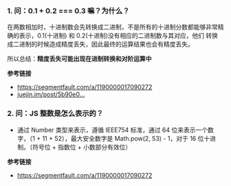 ### 1. 问：0.1 + 0.2 === 0.3 嘛？为什么？

在两数相加时，十进制数会先转换成二进制，不是所有的十进制分数都能够非常精确的表示，0.1(十进制) 和 0.2(十进制)没有相应的二进制数与其对应，他们 转换成二进制的时候造成精度丢失，因此最终的运算结果也会有精度丢失。

所以总结：**精度丢失可能出现在进制转换和对阶运算中**

**参考链接**

- https://segmentfault.com/a/1190000017090272
- [juejin.im/post/5b90e0…](https://juejin.im/post/5b90e00e6fb9a05cf9080dff)

### 2. 问：JS 整数是怎么表示的？

- 通过 Number 类型来表示，遵循 IEEE754 标准，通过 64 位来表示一个数字，（1 + 11 + 52），最大安全数字是 Math.pow(2, 53) - 1，对于 16 位十进制。（符号位 + 指数位 + 小数部分有效位）

**参考链接**

- https://segmentfault.com/a/1190000017090272